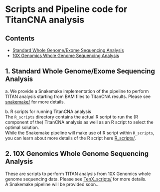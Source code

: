 # Scripts and Pipeline code for TitanCNA analysis
## Contents
* [Standard Whole Genome/Exome Sequencing Analysis](#wgs)
* [10X Genomics Whole Genome Sequencing Analysis](#tenx)

## 1. Standard Whole Genome/Exome Sequencing Analysis
a. We provide a Snakemake implementation of the pipeline to perform TITAN analysis starting from BAM files to TitanCNA results.
Please see [snakemake/](snakemake) for more details.

b. R scripts for running TitanCNA analysis  
The `R_scripts` directory contains the actual R script to run the (R component of the) TitanCNA analysis as well as an R script to select the optimal solution.  
While the Snakemake pipeline will make use of R script within `R_scripts`, you can learn about more details of the R script here [R_scripts/](R_scripts/).  

## 2. 10X Genomics Whole Genome Sequencing Analysis
These are scripts to perform TITAN analysis from 10X Genomics whole genome sequencing data.  Please see [TenX_scripts/](TenX_scripts/) for more details.  
A Snakemake pipeline will be provided soon...
